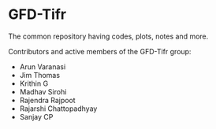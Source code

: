 # GFD-Tifr

The common repository having codes, plots, notes and more.

Contributors and active members of the GFD-Tifr group:

* Arun Varanasi
* Jim Thomas
* Krithin G
* Madhav Sirohi
* Rajendra Rajpoot
* Rajarshi Chattopadhyay
* Sanjay CP
